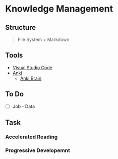 # Knowledge Management



## Structure 
> File System + Markdown

## Tools
- [Visual Studio Code](https://code.visualstudio.com/)
- [Anki](https://apps.ankiweb.net)
  - [Anki Brain](https://ankiweb.net/shared/info/1915225457)

## To Do
- [ ] Job - Data



## Task

### Accelerated Reading


### Progressive Developemnt
